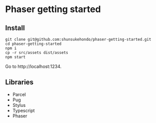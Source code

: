 # Phaser getting started

## Install

```
git clone git@github.com:shunsukehondo/phaser-getting-started.git
cd phaser-getting-started
npm i
cp -r src/assets dist/assets
npm start
```

Go to http://localhost:1234.

## Libraries

* Parcel
* Pug
* Stylus
* Typescript
* Phaser

